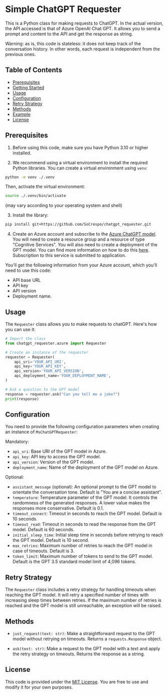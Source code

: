 # Simple ChatGPT Requester

This is a Python class for making requests to ChatGPT. In the actual version, the API accessed is that of Azure OpenAI Chat GPT. It allows you to send a prompt and content to the API and get the response as string.

Warning: as is, this code is stateless: it does not keep track of the conversation history. In other words, each request is independent from the previous ones. 

## Table of Contents
- [Prerequisites](#prerequisites)
- [Getting Started](#getting-started)
- [Usage](#usage)
- [Configuration](#configuration)
- [Retry Strategy](#retry-strategy)
- [Methods](#methods)
- [Example](#example)
- [License](#license)

## Prerequisites

1. Before using this code, make sure you have Python 3.10 or higher installed.

2. We recommend using a virtual environment to install the required Python libraries. You can create a virtual environment using `venv`:

```bash
python -m venv ./.venv
```
Then, activate the virtual environment:

```bash
source ./.venv/bin/activate
```
(may vary according to your operating system and shell)
    
3. Install the library:
```bash
pip install git+https://github.com/SoCrespo/chatgpt_requester.git
```
4. Create an Azure account and subscribe to the [Azure ChatGPT model](https://azure.microsoft.com/en-us/services/cognitive-services/chatbot/). You will need to create a resource group and a resource of type "Cognitive Services". You will also need to create a deployment of the GPT model. You can find more information on how to do this [here](https://learn.microsoft.com/fr-fr/azure/ai-services/openai/how-to/create-resource?pivots=web-portal#create-a-resource). Subscription to this service is submitted to application.

You'll get the following information from your Azure account, which you'll need to use this code:
- API base URL
- API key
- API version
- Deployment name.



## Usage

The `Requester` class allows you to make requests to chatGPT. Here's how you can use it:

```python
# Import the class
from chatgpt_requester.azure import Requester

# Create an instance of the requester
requester = Requester(
    api_uri='YOUR_API_URI',
    api_key='YOUR_API_KEY',
    api_version='YOUR_API_VERSION',
    api_deployment_name='YOUR_DEPLOYMENT_NAME',
)

# Ask a question to the GPT model
response = requester.ask("Can you tell me a joke?")
print(response)
```

## Configuration

You need to provide the following configuration parameters when creating an instance of `MsChatGPTRequester`:

Mandatory:
- `api_uri`: Base URI of the GPT model in Azure.
- `api_key`: API key to access the GPT model.
- `api_version`: Version of the GPT model.
- `deployment_name`: Name of the deployment of the GPT model on Azure.

Optional:
- `assistant_message` (optional): An optional prompt to the GPT model to orientate the conversation tone. Default is "You are a concise assistant".
- `temperature`: Temperature parameter of the GPT model. It controls the randomness of the generated responses. A lower value makes the responses more conservative. Default is 0.1.
- `timeout_connect`: Timeout in seconds to reach the GPT model. Default is 10 seconds.
- `timeout_read`: Timeout in seconds to read the response from the GPT model. Default is 60 seconds.
- `initial_sleep_time`: Initial sleep time in seconds before retrying to reach the GPT model. Default is 10 second.
- `max_retries`: Maximum number of retries to reach the GPT model in case of timeouts. Default is 3.
- `token_limit`: Maximum number of tokens to send to the GPT model. Default is the GPT 3.5 standard model limit of 4,096 tokens.

## Retry Strategy

The `Requester` class includes a retry strategy for handling timeouts when reaching the GPT model. It will retry a specified number of times with increasing sleep times between retries. If the maximum number of retries is reached and the GPT model is still unreachable, an exception will be raised.

## Methods

- `just_request(text: str)`: Make a straightforward request to the GPT model without retrying on timeouts. Returns a `requests.Response` object.

- `ask(text: str)`: Make a request to the GPT model with a text and apply the retry strategy on timeouts. Returns the response as a string.

## License

This code is provided under the [MIT License](LICENSE). You are free to use and modify it for your own purposes.
